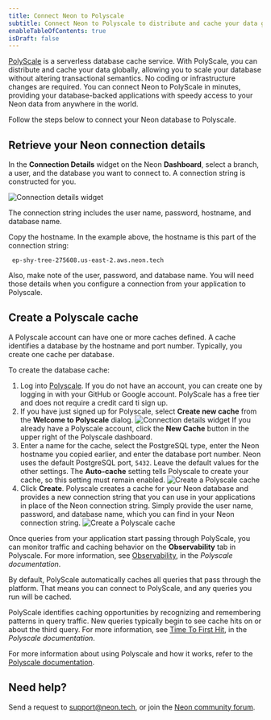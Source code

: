 ```yaml
---
title: Connect Neon to Polyscale
subtitle: Connect Neon to Polyscale to distribute and cache your data globally
enableTableOfContents: true
isDraft: false
---
```


[PolyScale](https://docs.polyscale.ai/) is a serverless database cache service. With PolyScale, you can distribute and cache your data globally, allowing you to scale your database without altering transactional semantics. No coding or infrastructure changes are required. You can connect Neon to PolyScale in minutes, providing your database-backed applications with speedy access to your Neon data from anywhere in the world.

Follow the steps below to connect your Neon database to Polyscale.

## Retrieve your Neon connection details

In the **Connection Details** widget on the Neon **Dashboard**, select a branch, a user, and the database you want to connect to. A connection string is constructed for you.

![Connection details widget](/docs/guides/connection_details.png)

The connection string includes the user name, password, hostname, and database name.

Copy the hostname. In the example above, the hostname is this part of the connection string:

```text
 ep-shy-tree-275608.us-east-2.aws.neon.tech
 ```

Also, make note of the user, password, and database name. You will need those details when you configure a connection from your  application to Polyscale.

## Create a Polyscale cache

A Polyscale account can have one or more caches defined. A cache identifies a database by the hostname and port number. Typically, you create one cache per database.

To create the database cache:

1. Log into [Polyscale](https://app.polyscale.ai/signup/). If you do not have an account, you can create one by logging in with your GitHub or Google account. PolyScale has a free tier and does not require a credit card ti sign up.
2. If you have just signed up for Polyscale, select **Create new cache** from the **Welcome to Polyscale** dialog.
![Connection details widget](/docs/guides/welcome_to_polyscale.png)
If you already have a Polyscale account, click the **New Cache** button in the upper right of the Polyscale dashboard.
3. Enter a name for the cache, select the PostgreSQL type, enter the Neon hostname you copied earlier, and enter the database port number. Neon uses the default PostgreSQL port, `5432`. Leave the default values for the other settings. The **Auto-cache** setting tells Polyscale to create your cache, so this setting must remain enabled.
![Create a Polyscale cache](/docs/guides/polyscale_create_cache.png)
4. Click **Create**. Polyscale creates a cache for your Neon database and provides a new connection string that you can use in your applications in place of the Neon connection string. Simply provide the user name, password, and database name, which you can find in your Neon connection string.
![Create a Polyscale cache](/docs/guides/polyscale_success.png)

Once queries from your application start passing through PolyScale, you can monitor traffic and caching behavior on the **Observability** tab in Polyscale. For more information, see [Observability](https://docs.polyscale.ai/database-observability/), in the _Polyscale documentation_.

By default, PolyScale automatically caches all queries that pass through the platform. That means you can connect to PolyScale, and any queries you run will be cached.

PolyScale identifies caching opportunities by recognizing and remembering patterns in query traffic. New queries typically begin to see cache hits on or about the third query. For more information, see [Time To First Hit](https://docs.polyscale.ai/how-does-it-work/#time-to-first-hit-ttfh), in the _Polyscale documentation_.

For more information about using Polyscale and how it works, refer to the [Polyscale documentation](https://docs.polyscale.ai/).

## Need help?

Send a request to [support@neon.tech](mailto:support@neon.tech), or join the [Neon community forum](https://community.neon.tech/).
